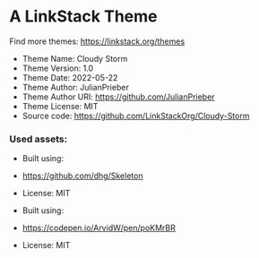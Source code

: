 # A LinkStack Theme
Find more themes: https://linkstack.org/themes
                                                                                                                                                                         
*	Theme Name: Cloudy Storm
*	Theme Version: 1.0
*	Theme Date: 2022-05-22
*	Theme Author: JulianPrieber
*	Theme Author URI: https://github.com/JulianPrieber
*	Theme License: MIT
*	Source code: https://github.com/LinkStackOrg/Cloudy-Storm

### Used assets:
* Built using:
* https://github.com/dhg/Skeleton
* License: MIT

* Built using:
* https://codepen.io/ArvidW/pen/poKMrBR
* License: MIT
